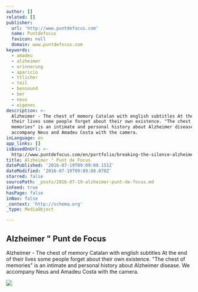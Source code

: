 ```yaml
---
author: []
related: []
publisher:
  url: 'http://www.puntdefocus.com'
  name: Puntdefocus
  favicon: null
  domain: www.puntdefocus.com
keywords:
  - amadeu
  - alzheimer
  - erinnerung
  - aparicio
  - ttlicher
  - teil
  - bensound
  - ber
  - neus
  - eigenes
description: >-
  Alzheimer - The chest of memory Catalan with english subtitles At the end of
  their lives some people forget about their own existence. "The chest of
  memories" is an intimate and personal history about Alzheimer disease. We
  accompany Neus and Amadeu Costa with the camera.
inLanguage: en
app_links: []
isBasedOnUrl: >-
  http://www.puntdefocus.com/en/portfolio/breaking-the-silence-alzheimer-the-chest-of-memory/
title: Alzheimer " Punt de Focus
datePublished: '2016-07-19T09:09:08.151Z'
dateModified: '2016-07-19T09:09:08.070Z'
starred: false
sourcePath: _posts/2016-07-19-alzheimer-punt-de-focus.md
inFeed: true
hasPage: false
inNav: false
_context: 'http://schema.org'
_type: MediaObject

---
```

<article style=""><h1>Alzheimer " Punt de Focus</h1><p>Alzheimer - The chest of memory Catalan with english subtitles At the end of their lives some people forget about their own existence. "The chest of memories" is an intimate and personal history about Alzheimer disease. We accompany Neus and Amadeu Costa with the camera.</p><img src="http://www.puntdefocus.com/wp-content/plugins/simple-share-buttons-adder/buttons/simple/google.png" /></article>